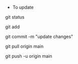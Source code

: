 - To update 

git status

git add <files>
  
git commit -m "update changes"

git pull origin main

git push -u origin main
